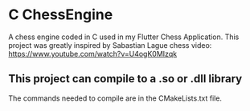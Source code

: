 # C ChessEngine

A chess engine coded in C used in my Flutter Chess Application.
This project was greatly inspired by Sabastian Lague chess video: https://www.youtube.com/watch?v=U4ogK0MIzqk

## This project can compile to a .so or .dll library
The commands needed to compile are in the CMakeLists.txt file. 
